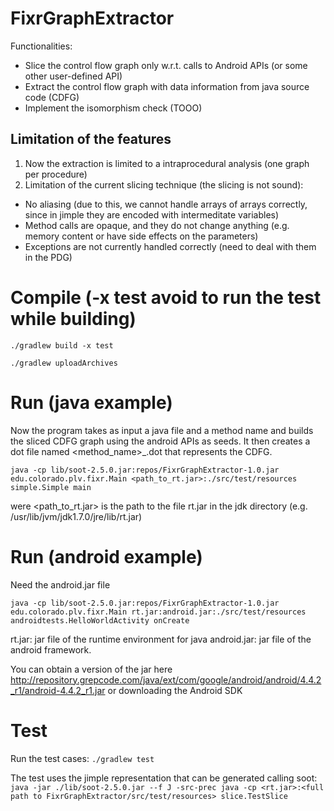 # FixrGraphExtractor

Functionalities:
- Slice the control flow graph only w.r.t. calls to Android APIs (or some other user-defined API)
- Extract the control flow graph with data information from java source code (CDFG)
- Implement the isomorphism check (TOOO)

## Limitation of the features
1. Now the extraction is limited to a intraprocedural analysis (one graph per procedure)
2. Limitation of the current slicing technique (the slicing is not sound):
  * No aliasing (due to this, we cannot handle arrays of arrays correctly, since in jimple they are encoded with intermeditate variables)
  * Method calls are opaque, and they do not change anything (e.g. memory content or have side effects on the parameters)
  * Exceptions are not currently handled correctly (need to deal with them in the PDG)

# Compile (-x test avoid to run the test while building)

`./gradlew build -x test`

`./gradlew uploadArchives`

# Run (java example)
Now the program takes as input a java file and a method name and builds the sliced CDFG graph using the android APIs as seeds.
It then creates a dot file named <method_name>_<sliced>.dot that represents the CDFG.

`java -cp lib/soot-2.5.0.jar:repos/FixrGraphExtractor-1.0.jar edu.colorado.plv.fixr.Main <path_to_rt.jar>:./src/test/resources simple.Simple main`

were <path_to_rt.jar> is the path to the file rt.jar in the jdk directory (e.g. /usr/lib/jvm/jdk1.7.0/jre/lib/rt.jar)

# Run (android example)
Need the android.jar file

`java -cp lib/soot-2.5.0.jar:repos/FixrGraphExtractor-1.0.jar edu.colorado.plv.fixr.Main rt.jar:android.jar:./src/test/resources androidtests.HelloWorldActivity onCreate`

rt.jar: jar file of the runtime environment for java
android.jar: jar file of the android framework.

You can obtain a version of the jar here http://repository.grepcode.com/java/ext/com/google/android/android/4.4.2_r1/android-4.4.2_r1.jar or downloading the Android SDK


# Test
Run the test cases: `./gradlew test`

The test uses the jimple representation that can be generated calling soot:
`java -jar ./lib/soot-2.5.0.jar --f J -src-prec java -cp <rt.jar>:<full path to FixrGraphExtractor/src/test/resources> slice.TestSlice`
